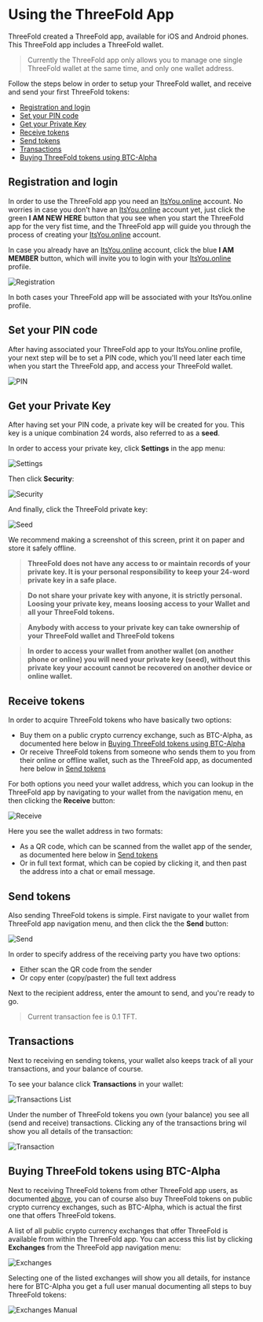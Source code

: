 # Using the ThreeFold App

ThreeFold created a ThreeFold app, available for iOS and Android phones. This ThreeFold app includes a ThreeFold wallet. 

> Currently the ThreeFold app only allows you to manage one single ThreeFold wallet at the same time, and only one wallet address.

Follow the steps below in order to setup your ThreeFold wallet, and receive and send your first ThreeFold tokens:

- [Registration and login](#iyo)
- [Set your PIN code](#pin)
- [Get your Private Key](#seed)
- [Receive tokens](#receive)
- [Send tokens](#send)
- [Transactions](#transactions)
- [Buying ThreeFold tokens using BTC-Alpha](#btc-alpha)

<a id='iyo'><a>

## Registration and login

In order to use the ThreeFold app you need an [ItsYou.online](itsyou.online) account. No worries in case you don't have an [ItsYou.online](itsyou.online) account yet, just click the green **I AM NEW HERE** button that you see when you start the ThreeFold app for the very fist time, and  the ThreeFold app will guide you through the process of creating your [ItsYou.online](itsyou.online) account.

In case you already have an [ItsYou.online](itsyou.online) account, click the blue **I AM MEMBER** button, which will invite you to login with your [ItsYou.online](itsyou.online) profile.

![Registration](https://raw.githubusercontent.com/threefoldfoundation/info_tokens/master/docs/img/wallet-registration-300.png "Registration Screen")

In both cases your ThreeFold app will be associated with your ItsYou.online profile.


<a id='pin'><a>

## Set your PIN code

After having associated your ThreeFold app to your ItsYou.online profile, your next step will be to set a PIN code, which you'll need later each time when you start the ThreeFold app, and access your ThreeFold wallet.

![PIN](https://raw.githubusercontent.com/threefoldfoundation/info_tokens/master/docs/img/wallet-pin-300.jpg "PIN")


<a id='seed'><a>

## Get your Private Key

After having set your PIN code, a private key will be created for you. This key is a unique combination 24 words, also referred to as a **seed**. 

In order to access your private key, click **Settings** in the app menu:

![Settings](https://raw.githubusercontent.com/threefoldfoundation/info_tokens/master/docs/img/wallet-settings.png "Settings")


Then click **Security**:

![Security](https://raw.githubusercontent.com/threefoldfoundation/info_tokens/master/docs/img/wallet-security.png "Security")

And finally, click the ThreeFold private key:

![Seed](https://raw.githubusercontent.com/threefoldfoundation/info_tokens/master/docs/img/wallet-seed.png "Seed")


We recommend making a screenshot of this screen, print it on paper and store it safely offline.

> **ThreeFold does not have any access to or maintain records of your private key. It is your personal responsibility to keep your 24-word private key in a safe place.**

> **Do not share your private key with anyone, it is strictly personal. Loosing your private key, means loosing access to your Wallet and all your ThreeFold tokens.**

> **Anybody with access to your private key can take ownership of your ThreeFold wallet and ThreeFold tokens**

> **In order to access your wallet from another wallet (on another phone or online) you will need your private key (seed), without this private key your account cannot be recovered on another device or online wallet.**


<a id='receive'><a>

## Receive tokens

In order to acquire ThreeFold tokens who have basically two options:
- Buy them on a public crypto currency exchange, such as BTC-Alpha, as documented here below in [Buying ThreeFold tokens using BTC-Alpha](#btc-alpha)
- Or receive ThreeFold tokens from someone who sends them to you from their online or offline wallet, such as the ThreeFold app, as documented here below in [Send tokens](#send)

For both options you need your wallet address, which you can lookup in the ThreeFold app by navigating to your wallet from the navigation menu, en then clicking the **Receive** button:

![Receive](https://raw.githubusercontent.com/threefoldfoundation/info_tokens/master/docs/img/wallet-receive-300.jpg "Receive")

Here you see the wallet address in two formats:
- As a QR code, which can be scanned from the wallet app of the sender, as documented here below in [Send tokens](#send) 
- Or in full text format, which can be copied by clicking it, and then past the address into  a chat or email message. 


<a id='send'><a>

## Send tokens

Also sending ThreeFold tokens is simple. First navigate to your wallet from ThreeFold app navigation menu, and then click the  the **Send** button:

![Send](https://raw.githubusercontent.com/threefoldfoundation/info_tokens/master/docs/img/wallet-send-300.jpg "Send")

In order to specify address of the receiving party you have two options:
- Either scan the QR code from the sender
- Or copy enter (copy/paster) the full text address 

Next to the recipient address, enter the amount to send, and you're ready to go. 

> Current transaction fee is 0.1 TFT.


<a id='transactions'><a>

## Transactions

Next to receiving en sending tokens, your wallet also keeps track of all your transactions, and your balance of course.

To see your balance click **Transactions** in your wallet:

![Transactions List](https://raw.githubusercontent.com/threefoldfoundation/info_tokens/master/docs/img/wallet-transaction-list-300.jpg "Transactions List")

Under the number of ThreeFold tokens you own (your balance) you see all (send and receive) transactions. Clicking any of the transactions bring wil show you all details of the transaction: 

![Transaction](https://raw.githubusercontent.com/threefoldfoundation/info_tokens/master/docs/img/wallet-transaction-300.jpg "Transaction")


<a id='btc-alpha'><a>

## Buying ThreeFold tokens using BTC-Alpha

Next to receiving ThreeFold tokens from other ThreeFold app users, as documented [above](#receive), you can of course also buy ThreeFold tokens on public crypto currency exchanges, such as BTC-Alpha, which is actual the first one that offers ThreeFold tokens.

A list of all public crypto currency exchanges that offer ThreeFold is available from within the ThreeFold app. You can access this list by clicking **Exchanges** from the ThreeFold app navigation menu:


![Exchanges](https://raw.githubusercontent.com/threefoldfoundation/info_tokens/master/docs/img/wallet-exchanges-300.jpg "Exchanges")

Selecting one of the listed exchanges will show you all details, for instance here for BTC-Alpha you get a full user manual documenting all steps to buy ThreeFold tokens:

![Exchanges Manual](https://raw.githubusercontent.com/threefoldfoundation/info_tokens/master/docs/img/wallet-exchanges-manual-300.jpg "Exchanges Manual")